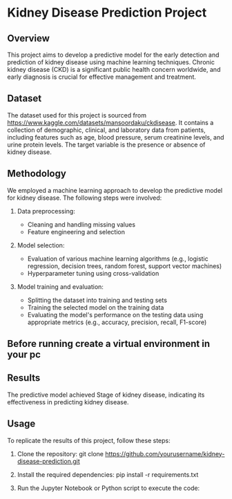 
# Kidney Disease Prediction Project

## Overview

This project aims to develop a predictive model for the early detection and prediction of kidney disease using machine learning techniques. Chronic kidney disease (CKD) is a significant public health concern worldwide, and early diagnosis is crucial for effective management and treatment.

## Dataset

The dataset used for this project is sourced from https://www.kaggle.com/datasets/mansoordaku/ckdisease. It contains a collection of demographic, clinical, and laboratory data from patients, including features such as age, blood pressure, serum creatinine levels, and urine protein levels. The target variable is the presence or absence of kidney disease.

## Methodology

We employed a machine learning approach to develop the predictive model for kidney disease. The following steps were involved:

1. Data preprocessing:
   - Cleaning and handling missing values
   - Feature engineering and selection

2. Model selection:
   - Evaluation of various machine learning algorithms (e.g., logistic regression, decision trees, random forest, support vector machines)
   - Hyperparameter tuning using cross-validation

3. Model training and evaluation:
   - Splitting the dataset into training and testing sets
   - Training the selected model on the training data
   - Evaluating the model's performance on the testing data using appropriate metrics (e.g., accuracy, precision, recall, F1-score)

## Before running create a virtual environment in your pc

## Results

The predictive model achieved Stage of kidney disease, indicating its effectiveness in predicting kidney disease.

## Usage

To replicate the results of this project, follow these steps:

1. Clone the repository:
git clone https://github.com/yourusername/kidney-disease-prediction.git


2. Install the required dependencies:
pip install -r requirements.txt


3. Run the Jupyter Notebook or Python script to execute the code:


